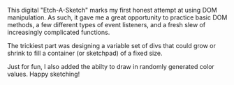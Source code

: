 This digital "Etch-A-Sketch" marks my first honest attempt at using DOM manipulation. As such, it gave me a great opportunity to practice basic DOM methods, a few different types of event listeners, and a fresh slew of increasingly complicated functions.

The trickiest part was designing a variable set of divs that could grow or shrink to fill a container (or sketchpad) of a fixed size.

Just for fun, I also added the abilty to draw in randomly generated color values. Happy sketching!

